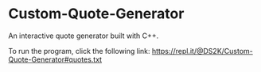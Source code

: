 # Custom-Quote-Generator
An interactive quote generator built with C++.

To run the program, click the following link: https://repl.it/@DS2K/Custom-Quote-Generator#quotes.txt

